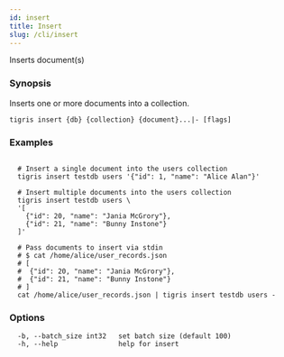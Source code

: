 ```yaml
---
id: insert
title: Insert
slug: /cli/insert
---
```


Inserts document(s)

### Synopsis

Inserts one or more documents into a collection.

```shell
tigris insert {db} {collection} {document}...|- [flags]
```

### Examples

```shell

  # Insert a single document into the users collection
  tigris insert testdb users '{"id": 1, "name": "Alice Alan"}'

  # Insert multiple documents into the users collection
  tigris insert testdb users \
  '[
    {"id": 20, "name": "Jania McGrory"},
    {"id": 21, "name": "Bunny Instone"}
  ]'

  # Pass documents to insert via stdin
  # $ cat /home/alice/user_records.json
  # [
  #  {"id": 20, "name": "Jania McGrory"},
  #  {"id": 21, "name": "Bunny Instone"}
  # ]
  cat /home/alice/user_records.json | tigris insert testdb users -

```

### Options

```
  -b, --batch_size int32   set batch size (default 100)
  -h, --help               help for insert
```
